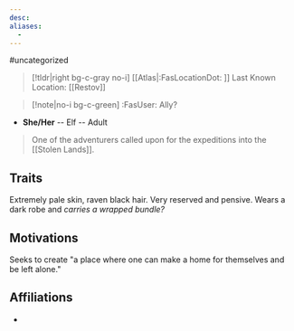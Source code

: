 ```yaml
---
desc:
aliases:
  - 
---
```

#uncategorized
>[!tldr|right bg-c-gray no-i] [[Atlas|:FasLocationDot: ]] Last Known Location: [[Restov]]

>[!note|no-i bg-c-green] :FasUser: Ally?

- **She/Her** -- Elf -- Adult

>One of the adventurers called upon for the expeditions into the [[Stolen Lands]].

## Traits
Extremely pale skin, raven black hair. Very reserved and pensive. Wears a dark robe and *carries a wrapped bundle?*

## Motivations
Seeks to create "a place where one can make a home for themselves and be left alone."

## Affiliations
- 